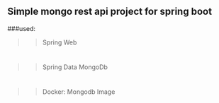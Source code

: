 ## Simple mongo rest api project for spring boot
###used:
>>Spring Web 
#
>>Spring Data MongoDb 
#
>>Docker: Mongodb Image


